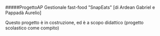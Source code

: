 #####ProgettoAP
Gestionale fast-food "SnapEats" [di Ardean Gabriel e Pappadà Aurelio]

Questo progetto è in costruzione, ed è a scopo didattico (progetto scolastico come compito)
